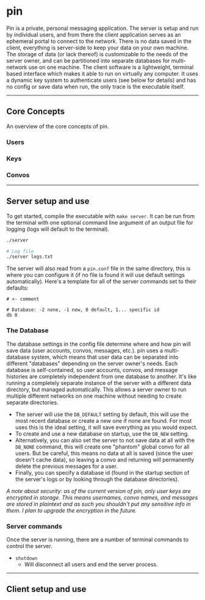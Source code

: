 # pin

Pin is a private, personal messaging application. The server is setup and run by individual users, and from there the client application serves as an ephemeral portal to connect to the network. There is no data saved in the client, everything is server-side to keep your data on your own machine. The storage of data (or lack thereof) is customizable to the needs of the server owner, and can be partitioned into separate databases for multi-network use on one machine. The client software is a lightweight, terminal based interface which makes it able to run on virtually any computer. It uses a dynamic key system to authenticate users (see below for details) and has no config or save data when run, the only trace is the executable itself.

---

## Core Concepts
An overview of the core concepts of pin.

### Users

### Keys

### Convos


---

## Server setup and use
To get started, compile the executable with ```make server```. It can be run from the terminal with one optional command line argument of an output file for logging (logs will default to the terminal).
``` BASH
./server

# Log file
./server logs.txt
```

The server will also read from a ```pin.conf``` file in the same directory, this is where you can configure it (if no file is found it will use default settings automatically). Here's a template for all of the server commands set to their defaults:
```
# <- comment

# Database: -2 none, -1 new, 0 default, 1... specific id
db 0
```

### The Database
The database settings in the config file determine where and how pin will save data (user accounts, convos, messages, etc.). pin uses a multi-database system, which means that user data can be separated into different "databases" depending on the server owner's needs. Each database is self-contained, so user accounts, convos, and message histories are completely independent from one database to another. It's like running a completely separate instance of the server with a different data directory, but managed automatically. This allows a server owner to run multiple different networks on one machine without needing to create separate directories.

- The server will use the ```DB_DEFAULT``` setting by default, this will use the most recent database or create a new one if none are found. For most uses this is the ideal setting, it will save everything as you would expect. 
- To create and use a new database on startup, use the ```DB_NEW``` setting.
- Alternatively, you can also set the server to not save data at all with the ```DB_NONE``` command, this will create one "phantom" global convo for all users. But be careful, this means no data at all is saved (since the user doesn't cache data), so leaving a convo and returning will permanently delete the previous messages for a user.
- Finally, you can specify a database id (found in the startup section of the server's logs or by looking through the database directories).

*A note about security: as of the current version of pin, only user keys are encrypted in storage. This means usernames, convo names, and messages are stored in plaintext and as such you shouldn't put any sensitive info in them. I plan to upgrade the encryption in the future.*

### Server commands
Once the server is running, there are a number of terminal commands to control the server.
- ```shutdown```
  - Will disconnect all users and end the server process.

---

## Client setup and use
